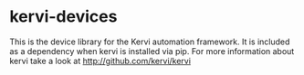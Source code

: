 # kervi-devices
This is the device library for the Kervi automation framework.
It is included as a dependency when kervi is installed via pip.
For more information about kervi take a look at http://github.com/kervi/kervi
